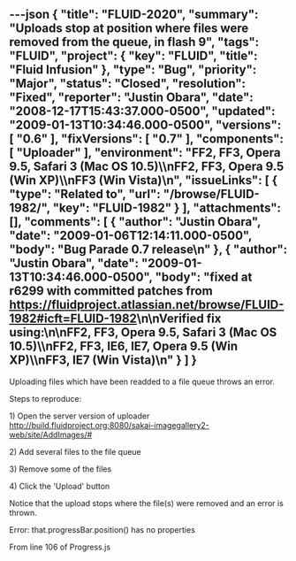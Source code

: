 ---json
{
  "title": "FLUID-2020",
  "summary": "Uploads stop at position where files were removed from the queue, in flash 9",
  "tags": "FLUID",
  "project": {
    "key": "FLUID",
    "title": "Fluid Infusion"
  },
  "type": "Bug",
  "priority": "Major",
  "status": "Closed",
  "resolution": "Fixed",
  "reporter": "Justin Obara",
  "date": "2008-12-17T15:43:37.000-0500",
  "updated": "2009-01-13T10:34:46.000-0500",
  "versions": [
    "0.6"
  ],
  "fixVersions": [
    "0.7"
  ],
  "components": [
    "Uploader"
  ],
  "environment": "FF2, FF3, Opera 9.5, Safari 3 (Mac OS 10.5)\\\nFF2, FF3, Opera 9.5 (Win XP)\\\nFF3 (Win Vista)\n",
  "issueLinks": [
    {
      "type": "Related to",
      "url": "/browse/FLUID-1982/",
      "key": "FLUID-1982"
    }
  ],
  "attachments": [],
  "comments": [
    {
      "author": "Justin Obara",
      "date": "2009-01-06T12:14:11.000-0500",
      "body": "Bug Parade  0.7 release\n"
    },
    {
      "author": "Justin Obara",
      "date": "2009-01-13T10:34:46.000-0500",
      "body": "fixed at r6299 with committed patches from <https://fluidproject.atlassian.net/browse/FLUID-1982#icft=FLUID-1982>\n\nVerified fix using:\n\nFF2, FF3, Opera 9.5, Safari 3 (Mac OS 10.5)\\\nFF2, FF3, IE6, IE7, Opera 9.5 (Win XP)\\\nFF3, IE7 (Win Vista)\n"
    }
  ]
}
---
Uploading files which have been readded to a file queue throws an error.

Steps to reproduce:

1\) Open the server version of uploader\
<http://build.fluidproject.org:8080/sakai-imagegallery2-web/site/AddImages/#>

2\) Add several files to the file queue

3\) Remove some of the files

4\) Click the 'Upload' button

Notice that the upload stops where the file(s) were removed and an error is thrown.

Error: that.progressBar.position() has no properties

From line 106 of Progress.js

        